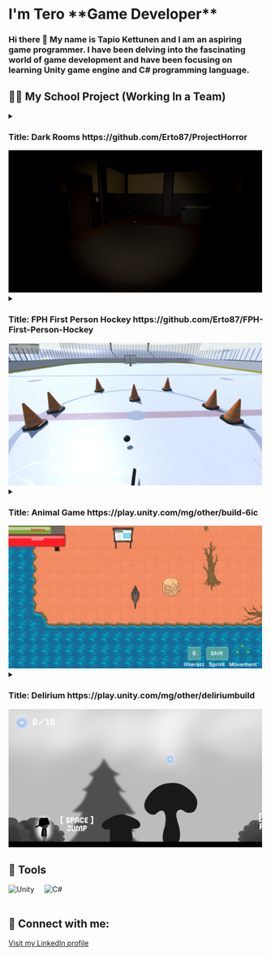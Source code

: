 <h1>I'm Tero <strong>**Game Developer**</strong></h1>
<h3>Hi there 👋 My name is Tapio Kettunen and I am an aspiring game programmer. I have been delving into the fascinating world of game development and have been focusing on learning Unity game engine and C# programming language.</h3>

<h2>👨‍💻 My School Project (Working In a Team)</h2>
<details>
<summary><h3>Title: Dark Rooms https://github.com/Erto87/ProjectHorror</h3><img alt="DarkRooms" width="500px" src="https://raw.githubusercontent.com/Erto87/Erto87/main/DarkRooms.png"/></summary>

[[Gameplay video]](https://www.youtube.com/watch?v=7ZX4Ji5UHEM&ab_channel=Diskokeisari)

<details>
<summary><h3>Example code I made for examining game objects in game</h3></summary>
  
```
public class Examine : MonoBehaviour
{
    Camera mainCam;//Camera Object Will Be Placed In Front Of
    GameObject clickedObject;//Currently Clicked Object
    public PauseAndInventoryMenu pauseAndInventoryMenu;

    //Holds Original Postion And Rotation So The Object Can Be Replaced Correctly
    Vector3 originaPosition;
    Vector3 originalRotation;

    //If True Allow Rotation Of Object
    public bool examineMode;
    // Controls the speed of the zoom
    private float scrollSpeed = 10f;
    

    void Start()
    {
        mainCam = Camera.main;// Get the main camera in the scene
        examineMode = false;// Set examine mode to false at the start
        pauseAndInventoryMenu = FindObjectOfType<PauseAndInventoryMenu>();
    }

    private void Update()
    {
        //ClickObject();//Decide what object to examine

        TurnObject();//Allows object to be rotated

        ExitExamineMode();//Returns object to original postion

        ZoomCamera();// Zoom camera
    }

    void ZoomCamera()
    {
        if (examineMode == true)  // Only zoom if in examine mode
        {
            if (mainCam.orthographic)// If the camera is in orthographic mode
            {
                mainCam.orthographicSize -= Input.GetAxis("Mouse ScrollWheel") * scrollSpeed;// Zoom in/out based on scroll wheel input
            }
            else 
            {
                mainCam.fieldOfView -= Input.GetAxis("Mouse ScrollWheel") * scrollSpeed; // Zoom in/out based on scroll wheel input
            }
        }
    }

    void ClickObject()
    {
        if (Input.GetKeyDown(KeyCode.F) && examineMode == false)// Check if F key is pressed and not already in examine mode
        {
            // Find the center of the screen in world space
            Vector3 screenCenter = new Vector3(mainCam.pixelWidth / 2f, mainCam.pixelHeight / 2f, 1f);
            Vector3 worldCenter = mainCam.ScreenToWorldPoint(screenCenter);

            // Cast a ray from the center of the screen forward
            RaycastHit hit;
            Ray ray = new Ray(worldCenter, mainCam.transform.forward);
            //Ray ray = mainCam.ScreenPointToRay(Input.mousePosition);

            // If the ray hits an object with the "Item" tag
            if (Physics.Raycast(ray, out hit))
            {
                if (hit.transform.tag == "Item")
                {
                    //ClickedObject Will Be The Object Hit By The Raycast
                    clickedObject = hit.transform.gameObject;

                    //Save The Original Postion And Rotation
                    originaPosition = clickedObject.transform.position;
                    originalRotation = clickedObject.transform.rotation.eulerAngles;

                    //Now Move Object In Front Of Camera
                    clickedObject.transform.position = mainCam.transform.position + (transform.forward * 1f);

                    //Pause The Game
                    Time.timeScale = 0;

                    //Turn Examine Mode To True
                    examineMode = true;
                }
            }
        }
    }

    void TurnObject()
    {
        if (Input.GetMouseButton(0) && examineMode)// Check if left mouse button is held down and in examine mode
        {
            float rotationSpeed = 15;

            // Get mouse movement and rotate the object accordingly
            float xAxis = Input.GetAxis("Mouse X") * rotationSpeed;
            float yAxis = Input.GetAxis("Mouse Y") * rotationSpeed;

            clickedObject.transform.Rotate(Vector3.up, -xAxis, Space.World);
            clickedObject.transform.Rotate(Vector3.right, yAxis, Space.World);
        }
    }

    void ExitExamineMode()
    {
        // If the player is currently examining an object and there is no other object currently selected,
        // or if the right mouse button is being held down and the game is not paused, continue with the examine mode.
        if (examineMode && clickedObject == null || Input.GetMouseButton(1) && pauseAndInventoryMenu.gameIsPaused == false)
        {
            mainCam.fieldOfView = 60f;
            //Reset Object To Original Position

            if (clickedObject != null)
            {
                clickedObject.transform.position = originaPosition;
                clickedObject.transform.eulerAngles = originalRotation;
            }
           
            //Unpause Game
            Time.timeScale = 1;

            //Return To Normal State
            examineMode = false;

        }
    }
}
```

</details>

Genre: Horror survival

Reference games: Resident Evil, Amnesia

Game Elements: Light & Dark environment, flashlight, inventory, items to collect

Player: SinglePlayer

Technical Form: 3D 1920x1080

View: First Person

Version Control: Unity 2022.1.22f1

Platform: PC

Language: C#

Device: PC

Gameplay: In this game, the player finds themselves trapped in a haunted hotel, mansion, or house and must find a way to escape while evading a terrifying presence that is determined to kill them. The player must utilize light sources, such as a flashlight, to navigate through the environment and gather essential items to aid their progression.

Controls: The player will use the WASD keys for movement and the mouse for camera control. Controller support will also be implemented.

Story: The player assumes the role of a visitor who becomes trapped inside the hotel, mansion, or house due to an unknown force that prevents them from leaving.

Game Mechanics:

Stealth: The player must avoid detection by the malevolent presence by utilizing environmental hiding spots and cover.
Puzzle Solving: To progress and find an escape route, the player must solve various puzzles.
Exploration: The player needs to thoroughly explore the environment to unveil the building's history and discover valuable items.
UI Design: The game's user interface (UI) will have a minimalist design.

This Game Design Document outlines the key aspects of the Project Horror Game, including its genre, references, gameplay mechanics, controls, story, and technical details. It serves as a roadmap and reference for the development team to ensure a cohesive and immersive horror survival experience.
</details>

<details>
<summary><h3>Title: FPH First Person Hockey https://github.com/Erto87/FPH-First-Person-Hockey</h3><img alt="FPH" width="500px" src="https://raw.githubusercontent.com/Erto87/Erto87/main/FPH.png"/></summary>

[[Gameplay video]](https://www.youtube.com/watch?v=jUX5UMskR-0&ab_channel=Diskokeisari)

<details>
<summary><h3>Example code I made for following game time</h3></summary>
  
```
public class TimerController : NetworkBehaviour
{
    public static TimerController instance;  // Singleton instance of the TimerController
    public TextMeshPro timerText, timerText2;  // Text objects to display the timer
    public float timer = 300.0f;  // Initial timer value
    //public bool isTimer = false;
    public NetworkVariable<bool> isTimer = new NetworkVariable<bool>(false, NetworkVariableReadPermission.Everyone);  // Network variable to synchronize the timer across the network

    //public NetworkVariable<bool> playReplay = new NetworkVariable<bool>(false, NetworkVariableReadPermission.Everyone);
    public bool playReplay;  // Bool to control replay functionality
    public bool playReplayOnce;  // Bool to ensure replay is started only once

    public GameObject playerCamera;  // Reference to the player camera object
    public NetworkVariable<bool> endOfPeriod = new NetworkVariable<bool>(false, NetworkVariableReadPermission.Everyone);  // Network variable to indicate the end of the period

    void Start()
    {
        playReplayOnce = false;
        //StartTimer();
        instance = this;  // Assign the singleton instance
        //isTimer.Value = false;
    }

    void Update()
    {
        HandleTimer();  // Update the timer logic
    }

    // Display the current time on the timer text objects
    void DisplayTime()
    {
        int minutes = Mathf.FloorToInt(timer / 60.0f);  // Calculate the minutes
        int seconds = Mathf.FloorToInt(timer - minutes * 60);  // Calculate the seconds
        timerText.text = string.Format("{0:00}:{1:00}", minutes, seconds);  // Update the timer text
        timerText2.text = string.Format("{0:00}:{1:00}", minutes, seconds);  // Update the secondary timer text
    }

    // Start the timer
    public void StartTimer()
    {
        playReplayOnce = false;
        playReplay = false;
        timerText.color = Color.green;  // Set the timer text color to green
        timerText2.color = Color.green;  // Set the secondary timer text color to green
        if (IsServer)
        {
            isTimer.Value = true;  // Set the isTimer network variable to true on the server
        }
    }

    // Stop the timer
    public void StopTimer()
    {
        timerText.color = Color.red;  // Set the timer text color to red
        timerText2.color = Color.red;  // Set the secondary timer text color to red
        if (IsServer)
        {
            isTimer.Value = false;  // Set the isTimer network variable to false on the server
        }
        if (!playReplayOnce)
        {
            StartCoroutine(StartReplay());  // Start the replay coroutine
            StartCoroutine(StopReplay());  // Start the stop replay coroutine
            playReplayOnce = true;  // Set the playReplayOnce bool to true
        }
    }

    // Reset the timer to its initial value
    public void ResetTimer()
    {
        timer = 300.0f;  // Reset the timer value
        DisplayTime();  // Update the timer display
        StartTimer();  // Start the timer
    }

    // End the current period
    public void EndOfPeriod()
    {
        if (IsServer)
        {
            endOfPeriod.Value = true;  // Set the endOfPeriod network variable to true on the server
        }
        timerText.ToString();  // Convert the timer text to a string
        timerText.color = Color.red;  // Set the timer text color to red
        if (IsHost)
        {
            isTimer.Value = false;  // Set the isTimer network variable to false on the host
        }
        StartCoroutine(ShowEndOfPeriod());  // Start the show end of period coroutine
    }

    // Handle the timer countdown and check if the period has ended
    void HandleTimer()
    {
        if (isTimer.Value)
        {
            timer -= Time.deltaTime;  // Decrease the timer value based on deltaTime
            DisplayTime();  // Update the timer display
        }

        if (timer <= 0f)
        {
            timerText.text = string.Format("00:00");  // Set the timer text to "00:00"
            timerText2.text = string.Format("00:00");  // Set the secondary timer text to "00:00"
            EndOfPeriod();  // End the current period
        }
    }

    // Coroutine to start the replay
    public IEnumerator StartReplay()
    {
        Debug.Log("StartReplay");
        yield return new WaitForSeconds(3);  // Wait for 3 seconds
        PuckManager.Instance.DestroyAllPucks();  // Destroy all pucks in the PuckManager
        playReplay = true;  // Set the playReplay bool to true
        Debug.Log("Replay Started");
    }

    // Coroutine to stop the replay
    public IEnumerator StopReplay()
    {
        Debug.Log("StopReplay");
        yield return new WaitForSeconds(7);  // Wait for 7 seconds
        playReplay = false;  // Set the playReplay bool to false
        playReplayOnce = false;  // Reset the playReplayOnce bool
        Debug.Log("Replay Stopped");
    }

    // Coroutine to show the end of the period
    public IEnumerator ShowEndOfPeriod()
    {
        if (IsServer)
        {
            endOfPeriod.Value = true;  // Set the endOfPeriod network variable to true on the server
        }
        yield return new WaitForSeconds(3);  // Wait for 3 seconds
        playerCamera.gameObject.SetActive(false);  // Deactivate the player camera
    }
}
```

</details>

FPH (First Person Hockey) is a sports game developed using Unity and programmed in C#. The game offers both an online mode and a training mode. FPH falls under the sports genre with semi-realistic gameplay mechanics, providing an immersive first-person perspective.

Controls:
Movement: Players navigate the game environment using the WASD keys on the keyboard (support xbox controller).
Camera: The camera follows the player's head movements, simulating a first-person perspective. The mouse is used to control the camera direction and aim.
Actions: shooting and passing are performed using mouse clicks and keyboard inputs.

Game Modes:
Online Mode: Players can connect with opponents online.
Training Mode: Single player training.


</details>


<details>
<summary><h3>Title: Animal Game https://play.unity.com/mg/other/build-6ic</h3><img alt="AnimalGame" width="500px" src="https://raw.githubusercontent.com/Erto87/Erto87/main/AnimalGame.png"/></summary>

<details>
<summary><h3>Example code I made for sprinting</h3></summary>
  
```
public class PlayerSprintHandler : MonoBehaviour
{
    public Slider staminaBar;  // Reference to the UI slider that displays stamina

    private int maxStamina = 100;  // Maximum stamina value
    [HideInInspector] public int currentStamina;  // Current stamina value (hidden in the Inspector)

    private WaitForSeconds regenTick = new WaitForSeconds(0.1f);  // Wait time between stamina regeneration ticks
    private Coroutine regen;  // Coroutine for stamina regeneration

    public static PlayerSprintHandler instance;  // Static reference to the PlayerSprintHandler instance

    private void Awake()
    {
        instance = this;  // Set the static instance reference to this script
    }

    void Start()
    {
        currentStamina = maxStamina;  // Set the current stamina to the maximum value
        staminaBar.maxValue = maxStamina;  // Set the maximum value of the stamina bar UI
        staminaBar.value = maxStamina;  // Set the initial value of the stamina bar UI to maximum
    }

    public void UseStamina(int amount)
    {
        if (currentStamina - amount >= 0)  // Check if there's enough stamina to use
        {
            currentStamina -= amount;  // Decrease the current stamina by the specified amount
            staminaBar.value = currentStamina;  // Update the stamina bar UI

            if (regen != null)
                StopCoroutine(regen);  // Stop the stamina regeneration coroutine if it's already running

            regen = StartCoroutine(RegenStamina());  // Start the stamina regeneration coroutine
        }
        else
        {
            Debug.Log("OUT OF STAMINA");  // Output a debug message indicating that there's not enough stamina
        }
    }

    private IEnumerator RegenStamina()
    {
        yield return new WaitForSeconds(2);  // Wait for 2 seconds before starting the stamina regeneration

        while (currentStamina < maxStamina)  // Continue the loop until stamina reaches the maximum value
        {
            currentStamina += maxStamina / 100;  // Increment the stamina by a percentage of the maximum value
            staminaBar.value = currentStamina;  // Update the stamina bar UI
            yield return regenTick;  // Wait for the specified time before the next regeneration tick
        }

        regen = null;  // Set the stamina regeneration coroutine reference to null when regeneration is complete
    }
}
```

</details>



What is it?
The project is a 2D top-down action game played as an animal, showcasing the life of the animal with information about it. It will be a browser game.

Gameplay mechanics
The player chooses a continent with an animal on the world map. After that, the player gets to play as the animal in a top-down view, gathering food and avoiding dangers until reaching the finish line.

The maps are freeroam areas.

The player will find information "pop-ups" in the form of signs, providing details about the playable animal, its environment, and the threats it faces. At the end of each level, there will be a quiz based on the information pop-ups. Points are awarded for correct quiz answers.

The quiz will be located at the center of the map and won't allow the player to answer it if they haven't found all the information pop-ups. It will notify how many are still missing.

The player moves by WASD.

Enemies will patrol the level, attacking the player if they get close enough.

Food pickups heal the player.
Art style
The art style will be cartoon-like, with large colorful assets to appeal to children. The character art will be in a top-down perspective, while the environmental art will be partially top-down and partially side view.

</details>

<details>
<summary><h3>Title: Delirium https://play.unity.com/mg/other/deliriumbuild</h3><img alt="Delirium" width="500px" src="https://raw.githubusercontent.com/Erto87/Erto87/main/Delirium.png"/></summary>

<details>
<summary><h3>Example code I made for collectables</h3></summary>
  
```
public class ScoreManager : MonoBehaviour
{
    public static ScoreManager instance;
    public TextMeshProUGUI text;
    public int score;

    // Start is called before the first frame update
    void Start()
    {
        if (instance == null)
        {
            instance = this;
        }
    }

    public void ChangeScore(int orbValue)
    {
        score += orbValue;
        text.text = score.ToString() + "/10";
    }
}

public class Orb : MonoBehaviour
{
    public int orbValue = 1;

    private void OnTriggerEnter2D(Collider2D other)
    {
        if (other.gameObject.CompareTag("Player"))
        {
            ScoreManager.instance.ChangeScore(orbValue);
            orbValue = 0;
        }
    }
}

```

</details>

Delirium is inspired by Limbo and is a 2D platformer where the player's goal is to survive and reach end of the level. Player controls a small character in a dark and eerie environment and must collect glowing orbs. However, the journey is not easy as there are two different types of enemies that attempt to impede the player's progress.
</details>
  
<h2>🧰 Tools</h2>
<div style="display:flex;">
  <div style="margin-right:20px;">
    <img alt="Unity" width="100px" src="https://upload.wikimedia.org/wikipedia/commons/8/8a/Official_unity_logo.png"/>
  </div>
  <div>
    <img alt="C#" width="100px" src="https://upload.wikimedia.org/wikipedia/commons/4/4f/Csharp_Logo.png"/>
  </div>
</div>
<br />

<h2>🤳 Connect with me:</h2>
<a href="https://www.linkedin.com/in/tapio-kettunen-aa46a21b4" target="_blank">Visit my LinkedIn profile</a>



<!--
**Erto87/Erto87** is a ✨ _special_ ✨ repository because its `README.md` (this file) appears on your GitHub profile.

Here are some ideas to get you started:

- 🔭 I’m currently working on ...
- 🌱 I’m currently learning ...
- 👯 I’m looking to collaborate on ...
- 🤔 I’m looking for help with ...
- 💬 Ask me about ...
- 📫 How to reach me: ...
- 😄 Pronouns: ...
- ⚡ Fun fact: ...
-->
